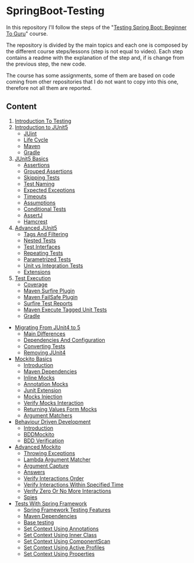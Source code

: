 # SpringBoot-Testing

In this repository I'll follow the steps of the 
"[Testing Spring Boot: Beginner To Guru](https://www.udemy.com/course/testing-spring-boot-beginner-to-guru)" course.

The repository is divided by the main topics and each one is composed by the different course steps/lessons 
(step is not equal to video).
Each step contains a readme with the explanation of the step and, if is change from the previous step, the new code.

The course has some assignments,
some of them are based on code coming from other repositories that I do not want to copy into this one,
therefore not all them are reported.

## Content

1. [Introduction To Testing](00%20-%20Introduction%20To%20Testing/readme.md)
1. [Introduction to JUnit5](01%20-%20Introduction%20To%20JUnit5/readme.md)
    - [JUint](01%20-%20Introduction%20To%20JUnit5/readme.md#junit)
    - [Life Cycle](01%20-%20Introduction%20To%20JUnit5/readme.md#life-cycle)
    - [Maven](01%20-%20Introduction%20To%20JUnit5/readme.md#maven)
    - [Gradle](01%20-%20Introduction%20To%20JUnit5/readme.md#gradle)
1. [JUnit5 Basics](02%20-%20JUnit5%20Basics/readme.md)
    - [Assertions](02%20-%20JUnit5%20Basics/readme.md#assertions)
    - [Grouped Assertions](02%20-%20JUnit5%20Basics/readme.md#grouped-assertions)
    - [Skipping Tests](02%20-%20JUnit5%20Basics/readme.md#skipping-tests)
    - [Test Naming](02%20-%20JUnit5%20Basics/readme.md#test-naming)
    - [Expected Exceptions](02%20-%20JUnit5%20Basics/readme.md#expected-exceptions)
    - [Timeouts](02%20-%20JUnit5%20Basics/readme.md#timeouts)
    - [Assumptions](02%20-%20JUnit5%20Basics/readme.md#assumptions)
    - [Conditional Tests](02%20-%20JUnit5%20Basics/readme.md#conditional-tests)
    - [AssertJ](02%20-%20JUnit5%20Basics/readme.md#assertj)
    - [Hamcrest](02%20-%20JUnit5%20Basics/readme.md#hamcrest)
1. [Advanced JUnit5](03%20-%20Advanced%20JUnit5/readme.md)
    - [Tags And Filtering](03%20-%20Advanced%20JUnit5/readme.md#tags-and-filtering)
    - [Nested Tests](03%20-%20Advanced%20JUnit5/readme.md#nested-tests)
    - [Test Interfaces](03%20-%20Advanced%20JUnit5/readme.md#test-interfaces)
    - [Repeating Tests](03%20-%20Advanced%20JUnit5/readme.md#repeating-tests)
    - [Parametrized Tests](03%20-%20Advanced%20JUnit5/readme.md#parametrized-tests)
    - [Unit vs Integration Tests](03%20-%20Advanced%20JUnit5/readme.md#unit-vs-integration-tests)
    - [Extensions](03%20-%20Advanced%20JUnit5/readme.md#extensions)
1. [Test Execution](04%20-%20Test%20Execution/readme.md)
    - [Coverage](04%20-%20Test%20Execution/readme.md#coverage)
    - [Maven Surfire Plugin](04%20-%20Test%20Execution/readme.md#maven-surfire-plugin)
    - [Maven FailSafe Plugin](04%20-%20Test%20Execution/readme.md#maven-failsafe-plugin)
    - [Surfire Test Reports](04%20-%20Test%20Execution/readme.md#surfire-test-reports)
    - [Maven Execute Tagged Unit Tests](04%20-%20Test%20Execution/readme.md#maven-execute-tagged-unit-tests)
    - [Gradle](04%20-%20Test%20Execution/readme.md#grandle)
- [Migrating From JUnit4 to 5](05%20-%20Migrating%20From%20JUnit4%20to%205/readme.md)
    - [Main Differences](05%20-%20Migrating%20From%20JUnit4%20to%205/readme.md#main-differences)
    - [Dependencies And Configuration](05%20-%20Migrating%20From%20JUnit4%20to%205/readme.md#dependencies-and-configuration)
    - [Converting Tests](05%20-%20Migrating%20From%20JUnit4%20to%205/readme.md#converting-tests)
    - [Removing JUnit4](05%20-%20Migrating%20From%20JUnit4%20to%205/readme.md#removing-junit4)
- [Mockito Basics](06%20-%20Mockito%20Basics/readme.md)
    - [Introduction](06%20-%20Mockito%20Basics/readme.md#introduction)
    - [Maven Dependencies](06%20-%20Mockito%20Basics/readme.md#maven-dependencies)
    - [Inline Mocks](06%20-%20Mockito%20Basics/readme.md#inline-mocks)
    - [Annotation Mocks](06%20-%20Mockito%20Basics/readme.md#annotation-mocks)
    - [Junit Extension](06%20-%20Mockito%20Basics/readme.md#junit-mockito-extension)
    - [Mocks Injection](06%20-%20Mockito%20Basics/readme.md#mocks-injection)
    - [Verify Mocks Interaction](06%20-%20Mockito%20Basics/readme.md#verify-mocks-interaction)
    - [Returning Values Form Mocks](06%20-%20Mockito%20Basics/readme.md#returning-values-form-mocks)
    - [Argument Matchers](06%20-%20Mockito%20Basics/readme.md#argument-matchers)
- [Behaviour Driven Development](07%20-%20Behaviour%20Driven%20Development/readme.md)
    - [Introduction](07%20-%20Behaviour%20Driven%20Development/readme.md#introduction)
    - [BDDMockito](07%20-%20Behaviour%20Driven%20Development/readme.md#bddmockito)
    - [BDD Verification](07%20-%20Behaviour%20Driven%20Development/readme.md#bdd-verification)
- [Advanced Mockito](08%20-%20Advanced%20Mockito/readme.md)
    - [Throwing Exceptions](08%20-%20Advanced%20Mockito/readme.md#throwing-exceptions)
    - [Lambda Argument Matcher](08%20-%20Advanced%20Mockito/readme.md#lambda-argument-matcher)
    - [Argument Capture](08%20-%20Advanced%20Mockito/readme.md#argument-capture)
    - [Answers](08%20-%20Advanced%20Mockito/readme.md#answers)
    - [Verify Interactions Order](08%20-%20Advanced%20Mockito/readme.md#verify-interactions-order)
    - [Verify Interactions Within Specified Time](08%20-%20Advanced%20Mockito/readme.md#verify-interactions-within-specified-time)
    - [Verify Zero Or No More Interactions](08%20-%20Advanced%20Mockito/readme.md#verify-zero-or-no-more-interactions)
    - [Spies](08%20-%20Advanced%20Mockito/readme.md#spies)
- [Tests With Spring Framework](09%20-%20Tests%20With%20Spring%20Framework)
    - [Spring Framework Testing Features](09%20-%20Tests%20With%20Spring%20Framework#spring-framework-testing-features)
    - [Maven Dependencies](09%20-%20Tests%20With%20Spring%20Framework#maven-dependencies)
    - [Base testing](09%20-%20Tests%20With%20Spring%20Framework#base-testing)
    - [Set Context Using Annotations](09%20-%20Tests%20With%20Spring%20Framework#set-context-using-annotations)
    - [Set Context Using Inner Class](09%20-%20Tests%20With%20Spring%20Framework#set-context-using-inner-class)
    - [Set Context Using ComponentScan](09%20-%20Tests%20With%20Spring%20Framework#set-context-using-componentscan)
    - [Set Context Using Active Profiles](09%20-%20Tests%20With%20Spring%20Framework#set-context-using-active-profiles)
    - [Set Context Using Properties](09%20-%20Tests%20With%20Spring%20Framework#set-context-using-properties)

